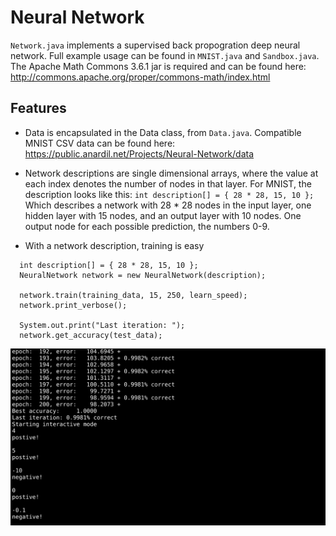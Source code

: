 
# Neural Network

`Network.java` implements a supervised back propogration deep neural network.
Full example usage can be found in `MNIST.java` and `Sandbox.java`. The Apache
Math Commons 3.6.1 jar is required and can be found here: 
http://commons.apache.org/proper/commons-math/index.html

## Features
- Data is encapsulated in the Data class, from `Data.java`.  Compatible MNIST
  CSV data can be found here: https://public.anardil.net/Projects/Neural-Network/data 

- Network descriptions are single dimensional arrays, where the value at each
  index denotes the number of nodes in that layer. For MNIST, the description
  looks like this: `int description[] = { 28 * 28, 15, 10 };`  Which describes
  a network with 28 * 28 nodes in the input layer, one hidden layer with 15
  nodes, and an output layer with 10 nodes. One output node for each possible
  prediction, the numbers 0-9.

- With a network description, training is easy
```
  int description[] = { 28 * 28, 15, 10 };
  NeuralNetwork network = new NeuralNetwork(description);

  network.train(training_data, 15, 250, learn_speed);
  network.print_verbose();
  
  System.out.print("Last iteration: ");
  network.get_accuracy(test_data);
```

![Alt text](sandbox_example.png)

